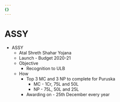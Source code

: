 ```yaml
---
{}
---
```

   
# ASSY   
* ASSY   
	* Atal Shreth Shahar Yojana   
	* Launch - Budget 2020-21   
	* Objective   
		* Recognition to ULB   
	* How   
		* Top 3 MC and 3 NP to complete for Puruska   
			* MC - 1Cr, 75L and 50L   
			* NP - 75L, 50L and 25L   
		* Awarding on - 25th December every year